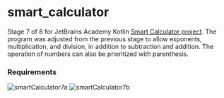 # smart_calculator
Stage 7 of 8 for JetBrains Academy Kotlin [Smart Calculator project](https://hyperskill.org/projects/88/stages/492/implement). 
The program was adjusted from the previous stage to allow exponents, multiplication, and division, in addition to subtraction and addition. The operation of numbers can also be prioritized with parenthesis.
### Requirements
![smartCalculator7a](https://user-images.githubusercontent.com/64429863/86500317-3f03a380-bd5e-11ea-8573-de1f4877b662.jpg)
![smartCalculator7b](https://user-images.githubusercontent.com/64429863/86500346-5d699f00-bd5e-11ea-8003-2e4091892e07.jpg)
